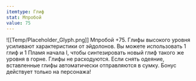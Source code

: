 ```yaml
---
itemtype: Глиф
stat: Мпробой 
value: 75
---
```

![[Temp/Placeholder_Glyph.png]]
Мпробой +75. Глифы высокого уровня усиливают характеристики от эйдолонов. Вы можете использовать 1 глиф и 1 Пламя начала I, чтобы синтезировать новый глиф такого же уровня в горне. Глифы не расходуются. Если снять одеяние, вставленные глифы автоматически отправляются в сумку. Бонус действует только на персонажа!
